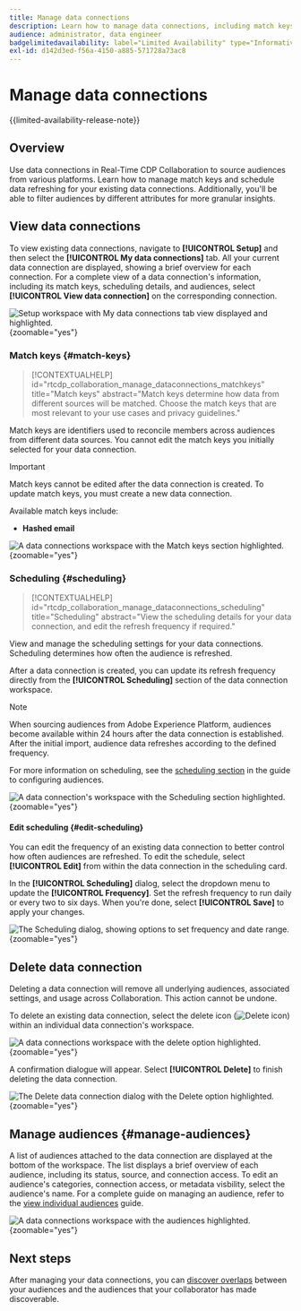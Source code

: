 ```yaml
---
title: Manage data connections
description: Learn how to manage data connections, including match keys, scheduling, use cases, and audience filtering in Real-Time CDP Collaboration
audience: administrator, data engineer
badgelimitedavailability: label="Limited Availability" type="Informative" url="https://helpx.adobe.com/legal/product-descriptions/real-time-customer-data-platform-collaboration.html newtab=true"
exl-id: d142d3ed-f56a-4150-a885-571728a73ac8
---
```

# Manage data connections

{{limited-availability-release-note}}

## Overview

Use data connections in Real-Time CDP Collaboration to source audiences from various platforms. Learn how to manage match keys and schedule data refreshing for your existing data connections. Additionally, you'll be able to filter audiences by different attributes for more granular insights.

## View data connections

To view existing data connections, navigate to **[!UICONTROL Setup]** and then select the **[!UICONTROL My data connections]** tab. All your current data connection are displayed, showing a brief overview for each connection. For a complete view of a data connection's information, including its match keys, scheduling details, and audiences, select **[!UICONTROL View data connection]** on the corresponding connection.

![Setup workspace with My data connections tab view displayed and highlighted.](/help/assets/setup/manage-data-connection/my-data-connections.png){zoomable="yes"}

### Match keys {#match-keys}

>[!CONTEXTUALHELP]
>id="rtcdp_collaboration_manage_dataconnections_matchkeys"
>title="Match keys"
>abstract="Match keys determine how data from different sources will be matched. Choose the match keys that are most relevant to your use cases and privacy guidelines."

Match keys are identifiers used to reconcile members across audiences from different data sources. You cannot edit the match keys you initially selected for your data connection. 

>[!IMPORTANT]
> 
>Match keys cannot be edited after the data connection is created. To update match keys, you must create a new data connection.

Available match keys include:

- **Hashed email**

![A data connections workspace with the Match keys section highlighted.](/help/assets/setup/manage-data-connection/view-data-connection-match-keys.png){zoomable="yes"}

### Scheduling {#scheduling}

>[!CONTEXTUALHELP]
>id="rtcdp_collaboration_manage_dataconnections_scheduling"
>title="Scheduling"
>abstract="View the scheduling details for your data connection, and edit the refresh frequency if required."

View and manage the scheduling settings for your data connections. Scheduling determines how often the audience is refreshed.

After a data connection is created, you can update its refresh frequency directly from the **[!UICONTROL Scheduling]** section of the data connection workspace.

>[!NOTE]
>
>When sourcing audiences from Adobe Experience Platform, audiences become available within 24 hours after the data connection is established. After the initial import, audience data refreshes according to the defined frequency.

For more information on scheduling, see the [scheduling section](/help/guide/setup/onboard-audiences.md#schedule) in the guide to configuring audiences.

![A data connection's workspace with the Scheduling section highlighted.](/help/assets/setup/manage-data-connection/view-data-connection-scheduling.png){zoomable="yes"}

#### Edit scheduling {#edit-scheduling}

You can edit the frequency of an existing data connection to better control how often audiences are refreshed. To edit the schedule, select **[!UICONTROL Edit]** from within the data connection in the scheduling card. 

In the **[!UICONTROL Scheduling]** dialog, select the dropdown menu to update the **[!UICONTROL Frequency]**. Set the refresh frequency to run daily or every two to six days. When you're done, select **[!UICONTROL Save]** to apply your changes.

![The Scheduling dialog, showing options to set frequency and date range.](../../assets/setup/manage-data-connection/scheduling-dialog.png){zoomable="yes"}

## Delete data connection

Deleting a data connection will remove all underlying audiences, associated settings, and usage across Collaboration. This action cannot be undone.

To delete an existing data connection, select the delete icon (![Delete icon](/help/assets/common/delete.svg)) within an individual data connection's workspace.

![A data connections workspace with the delete option highlighted.](/help/assets/setup/manage-data-connection/delete-data-connection.png){zoomable="yes"}

A confirmation dialogue will appear. Select **[!UICONTROL Delete]** to finish deleting the data connection.

![The Delete data connection dialog with the Delete option highlighted.](/help/assets/setup/manage-data-connection/delete-data-connection-confirm.png){zoomable="yes"}

## Manage audiences {#manage-audiences}

A list of audiences attached to the data connection are displayed at the bottom of the workspace. The list displays a brief overview of each audience, including its status, source, and connection access. To edit an audience's categories, connection access, or metadata visbility, select the audience's name. For a complete guide on managing an audience, refer to the [view individual audiences](./onboard-audiences.md#view-individual-audiences) guide.

![A data connections workspace with the audiences highlighted.](/help/assets/setup/manage-data-connection/view-data-connection-manage-audiences.png){zoomable="yes"}

## Next steps

After managing your data connections, you can [discover overlaps](/help/guide/collaborate/discover.md) between your audiences and the audiences that your collaborator has made discoverable.
